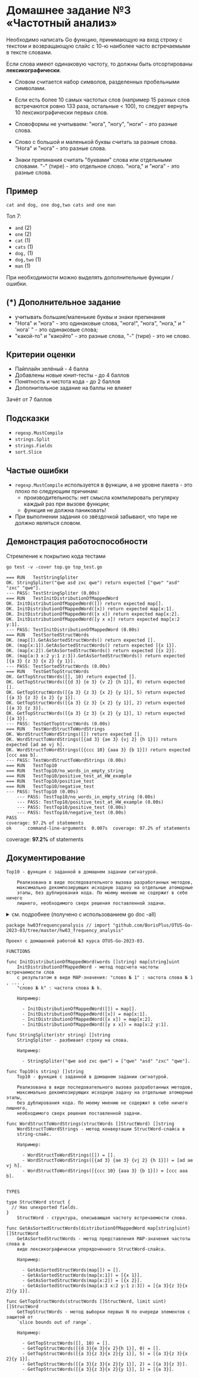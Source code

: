 # Домашнее задание №3 «Частотный анализ»

Необходимо написать Go функцию, принимающую на вход строку с текстом и
возвращающую слайс с 10-ю наиболее часто встречаемыми в тексте словами.

Если слова имеют одинаковую частоту, то должны быть отсортированы **лексикографически**.

* Словом считается набор символов, разделенных пробельными символами.

* Если есть более 10 самых частотых слов (например 15 разных слов встречаются ровно 133 раза,
остальные < 100), то следует вернуть 10 лексикографически первых слов.

* Словоформы не учитываем: "нога", "ногу", "ноги" - это разные слова.

* Слово с большой и маленькой буквы считать за разные слова. "Нога" и "нога" - это разные слова.

* Знаки препинания считать "буквами" слова или отдельными словами.
"-" (тире) - это отдельное слово. "нога," и "нога" - это разные слова.

## Пример

```text
cat and dog, one dog,two cats and one man
```

Топ 7:

* `and`     (2)
* `one`     (2)
* `cat`     (1)
* `cats`    (1)
* `dog,`    (1)
* `dog,two` (1)
* `man`     (1)

При необходимости можно выделять дополнительные функции / ошибки.

## (*) Дополнительное задание 

* учитывать большие/маленькие буквы и знаки препинания
* "Нога" и "нога" - это одинаковые слова, "нога!", "нога", "нога," и " 'нога' " - это одинаковые слова;
* "какой-то" и "какойто" - это разные слова, "-" (тире) - это не слово.

## Критерии оценки

* Пайплайн зелёный - 4 балла
* Добавлены новые юнит-тесты - до 4 баллов
* Понятность и чистота кода - до 2 баллов
* Дополнительное задание на баллы не влияет

Зачёт от 7 баллов

## Подсказки

* `regexp.MustCompile`
* `strings.Split`
* `strings.Fields`
* `sort.Slice`

## Частые ошибки

* `regexp.MustCompile` используется в функции, а не уровне пакета - это плохо по следующим причинам:
  * производительность: нет смысла компилировать регулярку каждый раз при вызове функции;
  * функция не должна паниковать!
* При выполнении задания со звёздочкой забывают, что тире не должно являться словом.

## Демонстрация работоспособности

Стремление к покрытию кода тестами

```shell
go test -v -cover top.go top_test.go
```

```text
=== RUN   TestStringSpliter
OK. StringSpliter("qwe asd zxc qwe") return expected ["qwe" "asd" "zxc" "qwe"].
--- PASS: TestStringSpliter (0.00s)
=== RUN   TestInitDistributionOfMappedWord
OK. InitDistributionOfMappedWord([]) return expected map[].
OK. InitDistributionOfMappedWord([x]) return expected map[x:1].
OK. InitDistributionOfMappedWord([x x]) return expected map[x:2].
OK. InitDistributionOfMappedWord([y x x]) return expected map[x:2 y:1].
--- PASS: TestInitDistributionOfMappedWord (0.00s)
=== RUN   TestSortedStructWords
OK. (map[]).GetAsSortedStructWords() return expected [].
OK. (map[x:1]).GetAsSortedStructWords() return expected [{x 1}].
OK. (map[x:2]).GetAsSortedStructWords() return expected [{x 2}].
OK. (map[a:3 x:2 y:1 z:3]).GetAsSortedStructWords() return expected [{a 3} {z 3} {x 2} {y 1}].
--- PASS: TestSortedStructWords (0.00s)
=== RUN   TestGetTopStructWords
OK. GetTopStructWords([], 10) return expected [].
OK. GetTopStructWords([{d 3} {e 3} {v 2} {h 1}], 0) return expected [].
OK. GetTopStructWords([{a 3} {z 3} {x 2} {y 1}], 5) return expected [{a 3} {z 3} {x 2} {y 1}].
OK. GetTopStructWords([{a 3} {z 3} {x 2} {y 1}], 2) return expected [{a 3} {z 3}].
OK. GetTopStructWords([{a 3} {z 3} {x 2} {y 1}], 1) return expected [{a 3}].
--- PASS: TestGetTopStructWords (0.00s)
=== RUN   TestWordStructToWordStrings
OK. WordStructToWordStrings([]) return expected [].
OK. WordStructToWordStrings([{ad 3} {ae 3} {vj 2} {h 1}]) return expected [ad ae vj h].
OK. WordStructToWordStrings([{ccc 10} {aaa 3} {b 1}]) return expected [ccc aaa b].
--- PASS: TestWordStructToWordStrings (0.00s)
=== RUN   TestTop10
=== RUN   TestTop10/no_words_in_empty_string
=== RUN   TestTop10/positive_test_at_HW_example
=== RUN   TestTop10/positive_test
=== RUN   TestTop10/negative_test
--- PASS: TestTop10 (0.00s)
    --- PASS: TestTop10/no_words_in_empty_string (0.00s)
    --- PASS: TestTop10/positive_test_at_HW_example (0.00s)
    --- PASS: TestTop10/positive_test (0.00s)
    --- PASS: TestTop10/negative_test (0.00s)
PASS
coverage: 97.2% of statements
ok      command-line-arguments  0.007s  coverage: 97.2% of statements
```

coverage: **97.2%** of statements

## Документирование

```text
Top10 - функция с заданной в домашнем задании сигнатурой.

    Реализована в виде последовательного вызова разработанных методов,
    максимально декомпозирующих исходную задачу на отдельные атомарные
    этапы, без дублирования кода. По моему мнению не содержит в себе ничего
    лишнего, необходимого сверх решения поставленной задачи.
```

<details> 
<summary> см. подробнее (получено с использованием go doc -all)</sammary>

```text
package hw03frequencyanalysis // import "github.com/BorisPlus/OTUS-Go-2023-03/tree/master/hw03_frequency_analysis"

Проект с домашеней работой №3 курса OTUS-Go-2023-03.

FUNCTIONS

func InitDistributionOfMappedWord(words []string) map[string]uint
    InitDistributionOfMappedWord - метод подсчета частоты встречаемости слов
    с результатом в виде MAP-значения: "слово № 1" : частота слова № 1 , ... ,
    "слово № k" : частота слова № k.

    Например:

      - InitDistributionOfMappedWord([]) = map[].
      - InitDistributionOfMappedWord([x]) = map[x:1].
      - InitDistributionOfMappedWord([x x]) = map[x:2].
      - InitDistributionOfMappedWord([y x x]) = map[x:2 y:1].

func StringSpliter(str string) []string
    StringSpliter - разбивает строку на слова.

    Например:

      - StringSpliter("qwe asd zxc qwe") = ["qwe" "asd" "zxc" "qwe"].

func Top10(s string) []string
    Top10 - функция с заданной в домашнем задании сигнатурой.

    Реализована в виде последовательного вызова разработанных методов,
    максимально декомпозирующих исходную задачу на отдельные атомарные этапы,
    без дублирования кода. По моему мнению не содержит в себе ничего лишнего,
    необходимого сверх решения поставленной задачи.

func WordStructToWordStrings(structWords []StructWord) []string
    WordStructToWordStrings - метод конвертации StructWord-слайса в
    string-слайс.

    Например:

      - WordStructToWordStrings([]) = [].
      - WordStructToWordStrings([{ad 3} {ae 3} {vj 2} {h 1}]) = [ad ae vj h].
      - WordStructToWordStrings([{ccc 10} {aaa 3} {b 1}]) = [ccc aaa b].


TYPES

type StructWord struct {
  // Has unexported fields.
}
    StructWord - структура, описывающая частоту встречаемости слова.

func GetAsSortedStructWords(distributionOfMappedWord map[string]uint) []StructWord
    GetAsSortedStructWords - метод представления MAP-значения частоты слова в
    виде лексикографически упорядоченного StructWord-слайса.

    Например:

      - GetAsSortedStructWords(map[]) = [].
      - GetAsSortedStructWords(map[x:1]) = [{x 1}].
      - GetAsSortedStructWords(map[x:2]) = [{x 2}].
      - GetAsSortedStructWords(map[a:3 x:2 y:1 z:3]) = [{a 3}{z 3}{x 2}{y 1}].

func GetTopStructWords(structWords []StructWord, limit uint) []StructWord
    GetTopStructWords - метод выборки первых N по очереди элементов с защитой от
    `slice bounds out of range`.

    Например:

      - GetTopStructWords([], 10) = [].
      - GetTopStructWords([{d 3}{e 3}{v 2}{h 1}], 0) = [].
      - GetTopStructWords([{a 3}{z 3}{x 2}{y 1}], 5) = [{a 3}{z 3}{x 2}{y 1}].
      - GetTopStructWords([{a 3}{z 3}{x 2}{y 1}], 2) = [{a 3}{z 3}].
      - GetTopStructWords([{a 3}{z 3}{x 2}{y 1}], 1) = [{a 3}].

```

</details>
